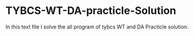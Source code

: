 # TYBCS-WT-DA-practicle-Solution
In this text file I solve the all program of tybcs WT  and DA Practicle solution.
